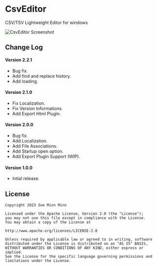 # CsvEditor
CSV/TSV Lightweight Editor for windows

![CsvEditor Screenshot][1]

## Change Log

#### Version 2.2.1
- Bug fix.
- Add find and replace history.
- Add loading.

#### Version 2.1.0
- Fix Localization.
- Fix Version Informations.
- Add Export Html Plugin.

#### Version 2.0.0
- Bug fix.
- Add Localization.
- Add File Associations.
- Add Startup open option.
- Add Export Plugin Support (WIP).

#### Version 1.0.0
- Intial release.

License
-------

    Copyright 2023 Soe Minn Minn
    
    Licensed under the Apache License, Version 2.0 (the "License");
    you may not use this file except in compliance with the License.
    You may obtain a copy of the License at
    
    http://www.apache.org/licenses/LICENSE-2.0
    
    Unless required by applicable law or agreed to in writing, software
    distributed under the License is distributed on an "AS IS" BASIS,
    WITHOUT WARRANTIES OR CONDITIONS OF ANY KIND, either express or implied.
    See the License for the specific language governing permissions and
    limitations under the License.
    
[1]: https://raw.github.com/soeminnminn/CsvEditor/master/screenshot.png
